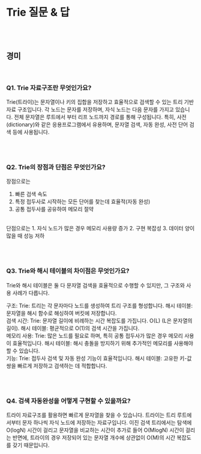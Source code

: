 # Trie 질문 & 답

<br><br>
## 경미

<br>

### Q1. Trie 자료구조란 무엇인가요?
Trie(트라이)는 문자열이나 키의 집합을 저장하고 효율적으로 검색할 수 있는 트리 기반 자료 구조입니다. 
각 노드는 문자를 저장하며, 자식 노드는 다음 문자를 가지고 있습니다. 전체 문자열은 루트에서 부터 리프 노드까지 경로를 통해 구성됩니다.
특히, 사전(dictionary)와 같은 응용프로그램에서 유용하며, 문자열 검색, 자동 완성, 사전 단어 검색 등에 사용됩니다.


<br><br>
### Q2. Trie의 장점과 단점은 무엇인가요?
장점으로는 
1. 빠른 검색 속도
2. 특정 접두사로 시작하는 모든 단어를 찾는데 효율적(자동 완성)
3. 공통 접두사를 공유하여 메모리 절약
<br>
단점으로는
1. 자식 노드가 많은 경우 메모리 사용량 증가
2. 구현 복잡성
3. 데이터 양이 많을 때 성능 저하


<br><br>
### Q3. Trie와 해시 테이블의 차이점은 무엇인가요?
Trie와 해시 테이블은 둘 다 문자열 검색을 효율적으로 수행할 수 있지만, 그 구조와 사용 사례가 다릅니다.

구조:
Trie: 트리는 각 문자마다 노드를 생성하여 트리 구조를 형성합니다.
해시 테이블: 문자열을 해시 함수로 해싱하여 버킷에 저장합니다.
<br>
검색 시간:
Trie: 문자열 길이에 비례하는 시간 복잡도를 가집니다. O(L) (L은 문자열의 길이).
해시 테이블: 평균적으로 O(1)의 검색 시간을 가집니다.
<br>
메모리 사용:
Trie: 많은 노드를 필요로 하며, 특히 공통 접두사가 많은 경우 메모리 사용이 효율적입니다.
해시 테이블: 해시 충돌을 방지하기 위해 추가적인 메모리를 사용해야 할 수 있습니다.
<br>
기능:
Trie: 접두사 검색 및 자동 완성 기능이 효율적입니다.
해시 테이블: 고유한 키-값 쌍을 빠르게 저장하고 검색하는 데 적합합니다.

<br><br>

### Q4. 검색 자동완성을 어떻게 구현할 수 있을까요?
트라이 자료구조를 활용하면 빠르게 문자열을 찾을 수 있습니다. 트라이는 트리 루트에서부터 문자 하나씩 자식 노드에 저장하는 자료구입니다.
이진 검색 트리에서는 탐색에 O(logN) 시간이 걸리고 문자열을 비교하는 시간이 추가로 들어 O(MlogN) 시간이 걸리는 반면에,
트라이의 경우 저장되어 있는 문자열 개수에 상관없이 O(M)의 시간 복잡도를 갖기 때문입니다.


<br><br>
